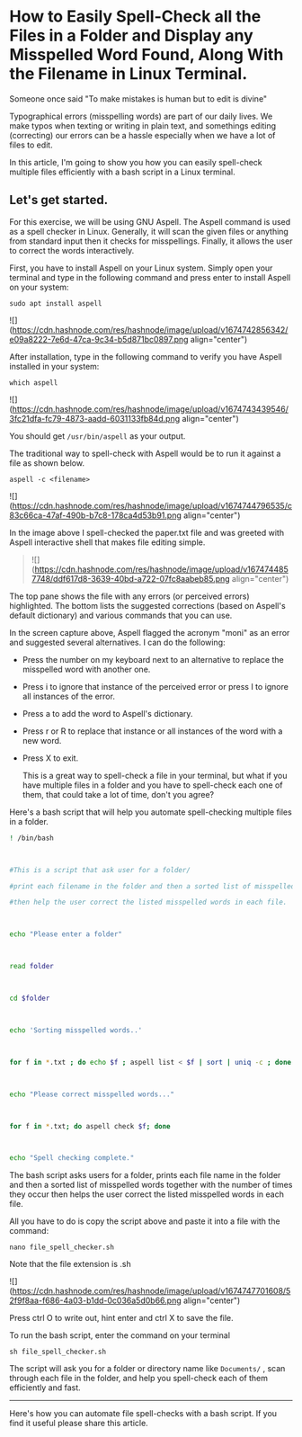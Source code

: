 # How to Easily Spell-Check all the Files in a Folder and Display any Misspelled Word Found, Along With the Filename in Linux Terminal.

Someone once said "To make mistakes is human but to edit is divine"

Typographical errors (misspelling words) are part of our daily lives. We make typos when texting or writing in plain text, and somethings editing (correcting) our errors can be a hassle especially when we have a lot of files to edit.

In this article, I'm going to show you how you can easily spell-check multiple files efficiently with a bash script in a Linux terminal.

## Let's get started.

For this exercise, we will be using GNU Aspell. The Aspell command is used as a spell checker in Linux. Generally, it will scan the given files or anything from standard input then it checks for misspellings. Finally, it allows the user to correct the words interactively.

First, you have to install Aspell on your Linux system. Simply open your terminal and type in the following command and press enter to install Aspell on your system:

`sudo apt install aspell`

![](https://cdn.hashnode.com/res/hashnode/image/upload/v1674742856342/e09a8222-7e6d-47ca-9c34-b5d871bc0897.png align="center")

After installation, type in the following command to verify you have Aspell installed in your system:

`which aspell`

![](https://cdn.hashnode.com/res/hashnode/image/upload/v1674743439546/3fc21dfa-fc79-4873-aadd-6031133fb84d.png align="center")

You should get `/usr/bin/aspell` as your output.

The traditional way to spell-check with Aspell would be to run it against a file as shown below.

`aspell -c <filename>`

![](https://cdn.hashnode.com/res/hashnode/image/upload/v1674744796535/c83c66ca-47af-490b-b7c8-178ca4d53b91.png align="center")

In the image above I spell-checked the paper.txt file and was greeted with Aspell interactive shell that makes file editing simple.

> ![](https://cdn.hashnode.com/res/hashnode/image/upload/v1674744857748/ddf617d8-3639-40bd-a722-07fc8aabeb85.png align="center")

The top pane shows the file with any errors (or perceived errors) highlighted. The bottom lists the suggested corrections (based on Aspell's default dictionary) and various commands that you can use.

In the screen capture above, Aspell flagged the acronym "moni" as an error and suggested several alternatives. I can do the following:

* Press the number on my keyboard next to an alternative to replace the misspelled word with another one.
    
* Press i to ignore that instance of the perceived error or press I to ignore all instances of the error.
    
* Press a to add the word to Aspell's dictionary.
    
* Press r or R to replace that instance or all instances of the word with a new word.
    
* Press X to exit.
    
    This is a great way to spell-check a file in your terminal, but what if you have multiple files in a folder and you have to spell-check each one of them, that could take a lot of time, don't you agree?
    

Here's a bash script that will help you automate spell-checking multiple files in a folder.

```bash
! /bin/bash



#This is a script that ask user for a folder/

#print each filename in the folder and then a sorted list of misspelled words together with the number of times they occur/

#then help the user correct the listed misspelled words in each file.



echo "Please enter a folder"



read folder



cd $folder



echo 'Sorting misspelled words..'



for f in *.txt ; do echo $f ; aspell list < $f | sort | uniq -c ; done



echo "Please correct misspelled words..."



for f in *.txt; do aspell check $f; done



echo "Spell checking complete."
```

The bash script asks users for a folder, prints each file name in the folder and then a sorted list of misspelled words together with the number of times they occur then helps the user correct the listed misspelled words in each file.

All you have to do is copy the script above and paste it into a file with the command:

`nano file_spell_checker.sh`

Note that the file extension is .sh

![](https://cdn.hashnode.com/res/hashnode/image/upload/v1674747701608/52f9f8aa-f686-4a03-b1dd-0c036a5d0b66.png align="center")

Press ctrl O to write out, hint enter and ctrl X to save the file.

To run the bash script, enter the command on your terminal

`sh file_spell_checker.sh`

The script will ask you for a folder or directory name like `Documents/` , scan through each file in the folder, and help you spell-check each of them efficiently and fast.

---

Here's how you can automate file spell-checks with a bash script. If you find it useful please share this article.